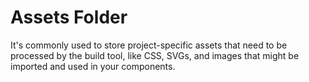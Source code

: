 # Assets Folder

It's commonly used to store project-specific assets that need to be processed by the build tool, like CSS, SVGs, and images that might be imported and used in your components.
